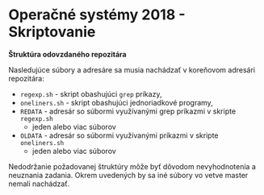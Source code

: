 # Operačné systémy 2018 - Skriptovanie

**Štruktúra odovzdaného repozitára**

Nasledujúce súbory a adresáre sa musia nachádzať v koreňovom adresári repozitára:
- `regexp.sh` - skript obashujúci `grep` príkazy,
- `oneliners.sh` - skript obashujúci jednoriadkové programy,
- `REDATA` - adresár so súbormi využívanými grep príkazmi v skripte `regexp.sh`
    - jeden alebo viac súborov
- `OLDATA` - adresár so súbormi využívanými príkazmi v skripte `oneliners.sh`
    - jeden alebo viac súborov

Nedodržanie požadovanej štruktúry môže byť dôvodom nevyhodnotenia a neuznania zadania. Okrem
uvedených by sa iné súbory vo vetve master nemali nachádzať.
